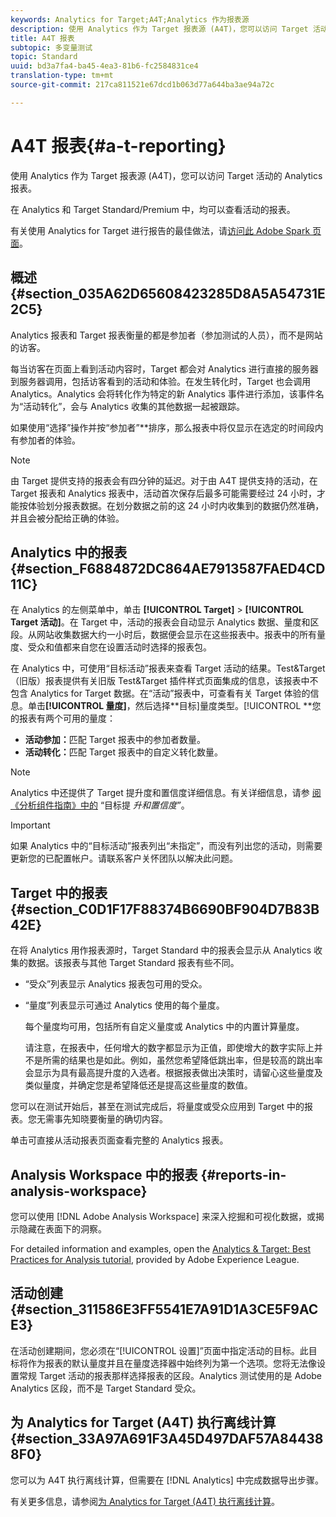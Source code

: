 ```yaml
---
keywords: Analytics for Target;A4T;Analytics 作为报表源
description: 使用 Analytics 作为 Target 报表源 (A4T)，您可以访问 Target 活动的 Analytics 报表。
title: A4T 报表
subtopic: 多变量测试
topic: Standard
uuid: bd3a7fa4-ba45-4ea3-81b6-fc2584831ce4
translation-type: tm+mt
source-git-commit: 217ca811521e67dcd1b063d77a644ba3ae94a72c

---
```



# A4T 报表{#a-t-reporting}

使用 Analytics 作为 Target 报表源 (A4T)，您可以访问 Target 活动的 Analytics 报表。

在 Analytics 和 Target Standard/Premium 中，均可以查看活动的报表。

有关使用 Analytics for Target 进行报告的最佳做法，请[访问此 Adobe Spark 页面](https://spark.adobe.com/page/Lo3Spm4oBOvwF/)。

## 概述 {#section_035A62D65608423285D8A5A54731E2C5}

Analytics 报表和 Target 报表衡量的都是参加者（参加测试的人员），而不是网站的访客。

每当访客在页面上看到活动内容时，Target 都会对 Analytics 进行直接的服务器到服务器调用，包括访客看到的活动和体验。在发生转化时，Target 也会调用 Analytics。Analytics 会将转化作为特定的新 Analytics 事件进行添加，该事件名为“活动转化”，会与 Analytics 收集的其他数据一起被跟踪。

如果使用“选择”操作并按“参加者”**&#x200B;排序，那么报表中将仅显示在选定的时间段内有参加者的体验。

>[!NOTE]
>
>由 Target 提供支持的报表会有四分钟的延迟。对于由 A4T 提供支持的活动，在 Target 报表和 Analytics 报表中，活动首次保存后最多可能需要经过 24 小时，才能按体验划分报表数据。在划分数据之前的这 24 小时内收集到的数据仍然准确，并且会被分配给正确的体验。

## Analytics 中的报表 {#section_F6884872DC864AE7913587FAED4CD11C}

在 Analytics 的左侧菜单中，单击 **[!UICONTROL Target]** &gt; **[!UICONTROL Target 活动]**。在 Target 中，活动的报表会自动显示 Analytics 数据、量度和区段。从网站收集数据大约一小时后，数据便会显示在这些报表中。报表中的所有量度、受众和值都来自您在设置活动时选择的报表包。

在 Analytics 中，可使用“目标活动”报表来查看 Target 活动的结果。Test&amp;Target（旧版）报表提供有关旧版 Test&amp;Target 插件样式页面集成的信息，该报表中不包含 Analytics for Target 数据。在“活动”报表中，可查看有关 Target 体验的信息。单击&#x200B;**[!UICONTROL 量度]**，然后选择&#x200B;**目标]量度类型。[!UICONTROL **&#x200B;您的报表有两个可用的量度：

* **活动参加：**&#x200B;匹配 Target 报表中的参加者数量。
* **活动转化：**&#x200B;匹配 Target 报表中的自定义转化数量。

>[!NOTE]
>
>Analytics 中还提供了 Target 提升度和置信度详细信息。有关详细信息，请参 [阅《分析组件指南》中的](https://docs.adobe.com/content/help/en/analytics/components/variables/dimensions-reports/report-target-lift-confidence.html) “目标提 *升和置信度”*。

>[!IMPORTANT]
>
>如果 Analytics 中的“目标活动”报表列出“未指定”，而没有列出您的活动，则需要更新您的已配置帐户。请联系客户关怀团队以解决此问题。

## Target 中的报表 {#section_C0D1F17F88374B6690BF904D7B83B42E}

在将 Analytics 用作报表源时，Target Standard 中的报表会显示从 Analytics 收集的数据。该报表与其他 Target Standard 报表有些不同。

* “受众”列表显示 Analytics 报表包可用的受众。
* “量度”列表显示可通过 Analytics 使用的每个量度。

   每个量度均可用，包括所有自定义量度或 Analytics 中的内置计算量度。

   请注意，在报表中，任何增大的数字都显示为正值，即使增大的数字实际上并不是所需的结果也是如此。例如，虽然您希望降低跳出率，但是较高的跳出率会显示为具有最高提升度的入选者。根据报表做出决策时，请留心这些量度及类似量度，并确定您是希望降低还是提高这些量度的数值。

您可以在测试开始后，甚至在测试完成后，将量度或受众应用到 Target 中的报表。您无需事先知晓要衡量的确切内容。

单击可直接从活动报表页面查看完整的 Analytics 报表。

## Analysis Workspace 中的报表 {#reports-in-analysis-workspace}

您可以使用 [!DNL Adobe Analysis Workspace] 来深入挖掘和可视化数据，或揭示隐藏在表面下的洞察。

For detailed information and examples, open the [Analytics &amp; Target: Best Practices for Analysis tutorial](https://spark.adobe.com/page/Lo3Spm4oBOvwF/), provided by Adobe Experience League.

## 活动创建 {#section_311586E3FF5541E7A91D1A3CE5F9ACE3}

在活动创建期间，您必须在“[!UICONTROL 设置]”页面中指定活动的目标。此目标将作为报表的默认量度并且在量度选择器中始终列为第一个选项。您将无法像设置常规 Target 活动的报表那样选择报表的区段。Analytics 测试使用的是 Adobe Analytics 区段，而不是 Target Standard 受众。

## 为 Analytics for Target (A4T) 执行离线计算{#section_33A97A691F3A45D497DAF57A844388F0}

您可以为 A4T 执行离线计算，但需要在 [!DNL Analytics] 中完成数据导出步骤。

有关更多信息，请参阅[为 Analytics for Target (A4T) 执行离线计算](../../c-reports/conversion-rate.md#concept_0D0002A1EBDF420E9C50E2A46F36629B)。
